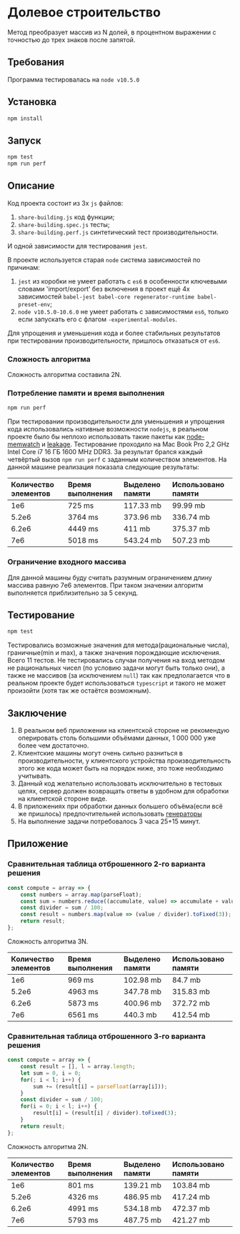 # Долевое строительство

Метод преобразует массив из N долей, в процентном выражении с точностью до трех знаков после запятой.

## Требования

Программа тестировалась на `node v10.5.0`

## Установка

```sh
npm install
```

## Запуск

```sh
npm test
npm run perf
```

## Описание

Код проекта состоит из 3х `js` файлов:

1. `share-building.js` код функции;
1. `share-building.spec.js` тесты;
1. `share-building.perf.js` синтетический тест производительности.

И одной зависимости для тестирования `jest`.

В проекте используется старая `node` система зависимостей по причинам:

1. `jest` из коробки не умеет работать с `es6` в особенности ключевыми словами 'import/export' без включения в проект ещё 4х зависимостей `babel-jest babel-core regenerator-runtime babel-preset-env`;
1. `node v10.5.0-10.6.0` не умеет работать с зависимостями `es6`, только если запускать его с флагом `-experimental-modules`.

Для упрощения и уменьшения кода и более стабильных результатов при тестировании производительности, пришлось отказаться от `es6`.

### Сложность алгоритма

Сложность алгоритма составила 2N.

### Потребление памяти и время выполнения

```sh
npm run perf
```

При тестировании производительности для уменьшения и упрощения кода использовались нативные возможности `nodejs`, в реальном проекте было бы неплохо использовать такие пакеты как [node-memwatch](https://github.com/lloyd/node-memwatch) и [leakage](https://github.com/andywer/leakage).
Тестирование проходило на Mac Book Pro 2,2 GHz Intel Core i7 16 ГБ 1600 MHz DDR3. За результат брался каждый четвёртый вызов `npm run perf` с заданным количеством элементов. На данной машине реализация показала следующие результаты:

|Количество элементов|Время выполнения|Выделено памяти|Использовано памяти|
| :---               | :---           | :---          | :---              |
| 1e6                | 725 ms         | 117.33 mb     | 99.99 mb          |
| 5.2e6              | 3764 ms        | 373.96 mb     | 336.74 mb         |
| 6.2e6              | 4449 ms        | 411 mb        | 375.37 mb         |
| 7e6                | 5018 ms        | 543.24 mb     | 507.23 mb         |

### Ограничение входного массива

Для данной машины буду считать разумным ограничением длину массива равную 7e6 элементов. При таком значении алгоритм выполняется приблизительно за 5 секунд.

## Тестирование

```sh
npm test
```

Тестировались возможные значения для метода(рациональные числа), граничные(min и max), а также значения порождающие исключения. Всего 11 тестов.
Не тестировались случаи получения на вход методом не рациональных чисел (по условию задачи могут быть только они), а также не массивов (за исключением `null`) так как предполагается что в реальном проекте будет использоваться `typescript` и такого не может произойти (хотя так же остаётся возможным).

## Заключение

1. В реальном веб приложении на клиентской стороне не рекомендую оперировать столь большими объёмами данных, 1 000 000 уже более чем достаточно.
1. Клиентские машины могут очень сильно разниться в производительности, у клиентского устройства производительность этого же кода может быть на порядок ниже, это тоже необходимо учитывать.
1. Данный код желательно использовать исключительно в тестовых целях, сервер должен возвращать ответы в удобном для обработки на клиентской стороне виде.
1. В приложениях при обработки данных большего объёма(если всё же пришлось) предпочтительней использовать [генераторы](https://developer.mozilla.org/en-US/docs/Web/JavaScript/Reference/Statements/function*)
1. На выполнение задачи потребовалось 3 часа 25+15 минут.

## Приложение

### Сравнительная таблица отброшенного 2-го варианта решения

```javascript
const compute = array => {
    const numbers = array.map(parseFloat);
    const sum = numbers.reduce((accumulate, value) => accumulate + value, 0);
    const divider = sum / 100;
    const result = numbers.map(value => (value / divider).toFixed(3));
    return result;
};
```

Сложность алгоритма 3N.

|Количество элементов|Время выполнения|Выделено памяти|Использовано памяти|
| :---               | :---           | :---          | :---              |
| 1e6                | 969 ms         | 102.98 mb     | 84.7 mb           |
| 5.2e6              | 4963 ms        | 347.78 mb     | 315.83 mb         |
| 6.2e6              | 5873 ms        | 400.96 mb     | 372.72 mb         |
| 7e6                | 6561 ms        | 440.3 mb      | 412.54 mb         |

### Сравнительная таблица отброшенного 3-го варианта решения

```javascript
const compute = array => {
    const result = [], l = array.length;
    let sum = 0, i = 0;
    for(; i < l; i++) {
        sum += (result[i] = parseFloat(array[i]));
    }
    const divider = sum / 100;
    for(i = 0; i < l; i++) {
        result[i] = (result[i] / divider).toFixed(3);
    }
    return result;
};
```

Сложность алгоритма 2N.

|Количество элементов|Время выполнения|Выделено памяти|Использовано памяти|
| :---               | :---           | :---          | :---              |
| 1e6                | 801 ms         | 139.21 mb     | 103.84 mb         |
| 5.2e6              | 4326 ms        | 486.95 mb     | 417.24 mb         |
| 6.2e6              | 4991 ms        | 534.18 mb     | 472.37 mb         |
| 7e6                | 5793 ms        | 487.75 mb     | 421.27 mb         |
